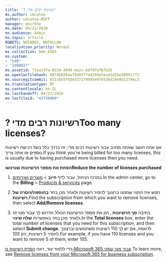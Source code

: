 ```yaml
---
title: '? רשיונות רבים מדי'
ms.author: cmcatee
author: cmcatee-MSFT
manager: mnirkhe
ms.date: 04/21/2020
ms.audience: Admin
ms.topic: article
ROBOTS: NOINDEX, NOFOLLOW
localization_priority: Normal
ms.collection: Adm_O365
ms.custom:
- "540"
- "1500027"
ms.assetid: 73aa19fa-9334-4499-be2c-b6f9fe7b7b2b
ms.openlocfilehash: 0974b856aa79d0377ed350e5ece3d2be30991772
ms.sourcegitcommit: 631cbb5f03e5371f0995e976536d24e9d13746c3
ms.translationtype: MT
ms.contentlocale: he-IL
ms.lasthandoff: 04/22/2020
ms.locfileid: "43759909"
---
```

# <a name="too-many-licenses"></a><span data-ttu-id="70fc0-102">? רשיונות רבים מדי</span><span class="sxs-lookup"><span data-stu-id="70fc0-102">Too many licenses?</span></span>

<span data-ttu-id="70fc0-103">אם אתה חושב שאתה מחויב עבור רשיונות רבים מדי, זה בדרך כלל בשל רכישת רשיונות נוספים אז אתה צריך.</span><span class="sxs-lookup"><span data-stu-id="70fc0-103">If you think you're being billed for too many licenses, this is usually due to having purchased more licenses then you need.</span></span>
  
<span data-ttu-id="70fc0-104">**הפחת את מספר הרשיונות שנרכשו**</span><span class="sxs-lookup"><span data-stu-id="70fc0-104">**Reduce the number of licenses purchased**</span></span>
  
1. <span data-ttu-id="70fc0-105">במרכז הניהול, עבור לדף **חיוב** \> [מוצרים ושירותים](https://go.microsoft.com/fwlink/p/?linkid=842054).</span><span class="sxs-lookup"><span data-stu-id="70fc0-105">In the admin center, go to the **Billing** \> [Products & services](https://go.microsoft.com/fwlink/p/?linkid=842054) page.</span></span>

2. <span data-ttu-id="70fc0-106">חפש את המנוי שממנו ברצונך להסיר רשיונות ולאחר מכן בחר **בהוספה/הסרה של רשיונות**.</span><span class="sxs-lookup"><span data-stu-id="70fc0-106">Find the subscription from which you want to remove licenses, then select **Add/Remove licenses**.</span></span>

3. <span data-ttu-id="70fc0-107">בתיבה **סך הרשיונות** , הזן את מספר הרשיונות הכולל הדרוש לך עבור מנוי זה ולאחר מכן בחר באפשרות **שלח שינוי**.</span><span class="sxs-lookup"><span data-stu-id="70fc0-107">In the **Total licenses** box, enter the total number of licenses that you need for this subscription, and then select **Submit change**.</span></span> <span data-ttu-id="70fc0-108">לדוגמה, אם יש לך 110 רשיונות משתמשים וברצונך להסיר 5 רשיונות, הזן 105.</span><span class="sxs-lookup"><span data-stu-id="70fc0-108">For example, if you have 110 licenses and you want to remove 5 of them, enter 105.</span></span>

<span data-ttu-id="70fc0-109">כדי ללמוד עוד, ראה [הסרת רשיונות מ-Microsoft 365 עבור מנוי עסקי](https://docs.microsoft.com/office365/admin/subscriptions-and-billing/remove-licenses-from-subscription).</span><span class="sxs-lookup"><span data-stu-id="70fc0-109">To learn more, see [Remove licenses from your Microsoft 365 for business subscription](https://docs.microsoft.com/office365/admin/subscriptions-and-billing/remove-licenses-from-subscription).</span></span>